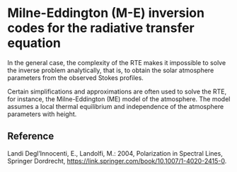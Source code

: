 # Milne-Eddington (M-E) inversion codes for the radiative transfer equation

In the general case, the complexity of the RTE makes it impossible to solve the inverse problem analytically, that is, to obtain the solar atmosphere parameters from the observed Stokes profiles. 

Certain simplifications and approximations are often used to solve the RTE, for instance, the Milne-Eddington (ME) model of the atmosphere. 
The model assumes a local thermal equilibrium and independence of the atmosphere parameters with height. 

## Reference 

Landi Degl’Innocenti, E., Landolfi, M.: 2004, Polarization in Spectral Lines, Springer Dordrecht, https://link.springer.com/book/10.1007/1-4020-2415-0.